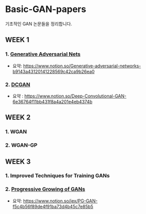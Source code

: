 # Basic-GAN-papers
기초적인 GAN 논문들을 정리합니다.

## WEEK 1

### 1. [Generative Adversarial Nets](https://papers.nips.cc/paper/5423-generative-adversarial-nets.pdf)
- 요약: https://www.notion.so/Generative-adversarial-networks-b9143a43120141228569c42ca9b26ea0


### 2. [DCGAN](https://arxiv.org/abs/1511.06434)
- 요약 : https://www.notion.so/Deep-Convolutional-GAN-6e36764f11bb431f8a4a201e4eb4374b

## WEEK 2

### 1. WGAN

### 2. WGAN-GP

## WEEK 3

### 1. Improved Techniques for Training GANs

### 2. [Progressive Growing of GANs](https://arxiv.org/abs/1710.10196)
- 요약: https://www.notion.so/jex/PG-GAN-f5c4b56f89de4f91ba73d4b45c7e85b5
